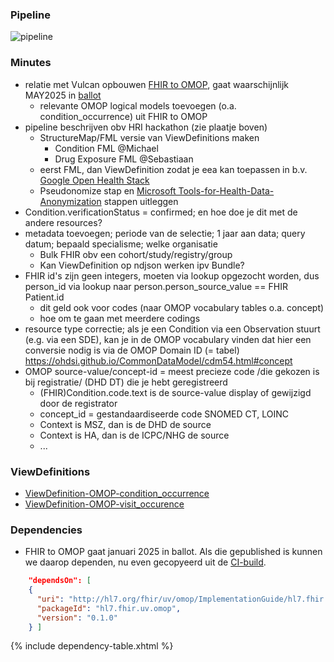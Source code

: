 ### Pipeline

![pipeline](pipeline.png)
<div style="clear:both;">
</div>

### Minutes

* relatie met Vulcan opbouwen [FHIR to OMOP](https://build.fhir.org/ig/HL7/fhir-omop-ig/artifacts.html), gaat waarschijnlijk MAY2025 in [ballot](https://www.hl7.org/BallotDesktop)
    * relevante OMOP logical models toevoegen (o.a. condition_occurrence) uit FHIR to OMOP
* pipeline beschrijven obv HRI hackathon (zie plaatje boven)
    * StructureMap/FML versie van ViewDefinitions maken
        * Condition FML @Michael
        * Drug Exposure FML @Sebastiaan
    * eerst FML, dan ViewDefinition zodat je eea kan toepassen in b.v. [Google Open Health Stack](https://developers.google.com/open-health-stack/fhir-analytics/view-layer)
    * Pseudonomize stap en [Microsoft Tools-for-Health-Data-Anonymization](https://github.com/microsoft/Tools-for-Health-Data-Anonymization) stappen uitleggen
* Condition.verificationStatus = confirmed; en hoe doe je dit met de andere resources?
* metadata toevoegen; periode van de selectie; 1 jaar aan data; query datum; bepaald specialisme; welke organisatie
    * Bulk FHIR obv een cohort/study/registry/group
    * Kan ViewDefinition op ndjson werken ipv Bundle?
* FHIR id's zijn geen integers, moeten via lookup opgezocht worden, dus person_id via lookup naar person.person_source_value == FHIR Patient.id 
    * dit geld ook voor codes (naar OMOP vocabulary tables o.a. concept)
    * hoe om te gaan met meerdere codings
* resource type correctie; als je een Condition via een Observation stuurt (e.g. via een SDE), kan je in de OMOP vocabulary vinden dat hier een conversie nodig is via de OMOP Domain ID (= tabel) https://ohdsi.github.io/CommonDataModel/cdm54.html#concept
* OMOP source-value/concept-id = meest precieze code /die gekozen is bij registratie/ (DHD DT) die je hebt geregistreerd
    * (FHIR)Condition.code.text is de source-value display of gewijzigd door de registrator
    * concept_id = gestandaardiseerde code SNOMED CT, LOINC
    * Context is MSZ, dan is de DHD de source
    * Context is HA, dan is de ICPC/NHG de source
    * ...

### ViewDefinitions

* [ViewDefinition-OMOP-condition_occurrence](ViewDefinition-OMOP-condition_occurrence.json)
* [ViewDefinition-OMOP-visit_occurence](ViewDefinition-OMOP-visit_occurence.json)

### Dependencies

* FHIR to OMOP gaat januari 2025 in ballot. Als die gepublished is kunnen we daarop dependen, nu even gecopyeerd uit de [CI-build](https://build.fhir.org/ig/HL7/fhir-omop-ig/).
```json
    "dependsOn": [
    {
      "uri": "http://hl7.org/fhir/uv/omop/ImplementationGuide/hl7.fhir.uv.omop",
      "packageId": "hl7.fhir.uv.omop",
      "version": "0.1.0"
    } ]
```

{% include dependency-table.xhtml %}
